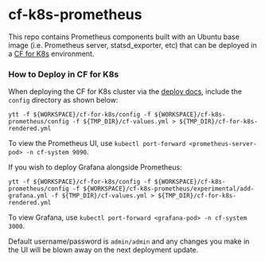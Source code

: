 # cf-k8s-prometheus

This repo contains Prometheus components built with an Ubuntu base image (i.e.
Prometheus server, statsd_exporter, etc) that can be deployed in a [CF for
K8s](https://github.com/cloudfoundry/cf-for-k8s) environment.

### How to Deploy in CF for K8s

When deploying the CF for K8s cluster via the [deploy docs](https://github.com/cloudfoundry/cf-for-k8s/blob/master/docs/deploy.md),
include the `config` directory as shown below:

```
ytt -f ${WORKSPACE}/cf-for-k8s/config -f ${WORKSPACE}/cf-k8s-prometheus/config -f ${TMP_DIR}/cf-values.yml > ${TMP_DIR}/cf-for-k8s-rendered.yml
```

To view the Prometheus UI, use `kubectl port-forward <prometheus-server-pod>
-n cf-system 9090`.

If you wish to deploy Grafana alongside Prometheus:

```
ytt -f ${WORKSPACE}/cf-for-k8s/config -f ${WORKSPACE}/cf-k8s-prometheus/config -f ${WORKSPACE}/cf-k8s-prometheus/experimental/add-grafana.yml -f ${TMP_DIR}/cf-values.yml > ${TMP_DIR}/cf-for-k8s-rendered.yml
```

To view Grafana, use `kubectl port-forward <grafana-pod>
-n cf-system 3000`.

Default username/password is `admin/admin` and any changes you make in the UI will be blown away on the next deployment update.
